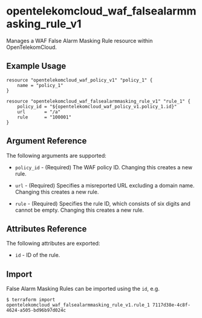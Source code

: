 # opentelekomcloud_waf_falsealarmmasking_rule_v1

Manages a WAF False Alarm Masking Rule resource within OpenTelekomCloud.

## Example Usage

```hcl
resource "opentelekomcloud_waf_policy_v1" "policy_1" {
	name = "policy_1"
}

resource "opentelekomcloud_waf_falsealarmmasking_rule_v1" "rule_1" {
	policy_id = "${opentelekomcloud_waf_policy_v1.policy_1.id}"
	url       = "/a"
	rule      = "100001"
}
```

## Argument Reference

The following arguments are supported:

* `policy_id` - (Required) The WAF policy ID. Changing this creates a new rule.

* `url` - (Required) Specifies a misreported URL excluding a domain name. Changing this creates a new rule.

* `rule` - (Required) Specifies the rule ID, which consists of six digits and cannot be empty. Changing this creates a new rule.

## Attributes Reference

The following attributes are exported:

* `id` -  ID of the rule.

## Import

False Alarm Masking Rules can be imported using the `id`, e.g.

```
$ terraform import opentelekomcloud_waf_falsealarmmasking_rule_v1.rule_1 7117d38e-4c8f-4624-a505-bd96b97d024c
```
